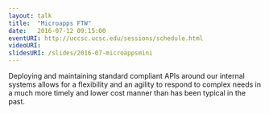 ```yaml
---
layout: talk
title:  "Microapps FTW"
date:   2016-07-12 09:15:00
eventURI: http://uccsc.ucsc.edu/sessions/schedule.html
videoURI:
slidesURI: /slides/2016-07-microappsmini
---
```


Deploying and maintaining standard compliant APIs around our internal systems
allows for a flexibility and an agility to respond to complex needs in a much more
timely and lower cost manner than has been typical in the past.
